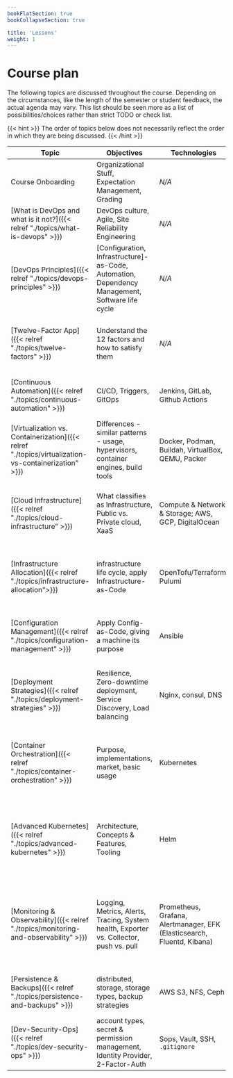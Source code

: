 ```yaml
---
bookFlatSection: true
bookCollapseSection: true

title: 'Lessons'
weight: 1
---
```



Course plan
===========


The following topics are discussed throughout the course. Depending on the circumstances, like the
length of the semester or student feedback, the actual agenda may vary. This list should be
seen more as a list of possibilities/choices rather than strict TODO or check list.
 
{{< hint >}}
The order of topics below does not necessarily reflect the order in which they are
being discussed.
{{< /hint >}}


| Topic                                                                                               | Objectives                                                                                      | Technologies                                                            | Activities(s)                                                                                                                                                                                    |
|-----------------------------------------------------------------------------------------------------|-------------------------------------------------------------------------------------------------|-------------------------------------------------------------------------|--------------------------------------------------------------------------------------------------------------------------------------------------------------------------------------------------|
| Course Onboarding                                                                                   | Organizational Stuff, Expectation Management, Grading                                           | *N/A*                                                                   | 🗣 Sticky-notes session                                                                                                                                                                          |
| [What is DevOps and what is it not?]({{< relref "./topics/what-is-devops" >}})                      | DevOps culture, Agile, Site Reliability Engineering                                             | *N/A*                                                                   | 💡 [Learn Git Branching](https://learngitbranching.js.org)                                                                                                                                       |
| [DevOps Principles]({{< relref "./topics/devops-principles" >}})                                    | [Configuration, Infrastructure]-as-Code, Automation, Dependency Management, Software life cycle | *N/A*                                                                   | 🙌 Demonstrate [*showcase*](https://gitlab.bht-berlin.de/fb6-wp11-devops/showcase)                                                                                                               |
| [Twelve-Factor App]({{< relref "./topics/twelve-factors" >}})                                       | Understand the 12 factors and how to satisfy them                                               | *N/A*                                                                   | 🗣 Assess Twelve-Factor compliance of an example app; 💡 [Install]({{< ref "/tutorials/install-tool-chain" >}})                                                                                  |
| [Continuous Automation]({{< relref "./topics/continuous-automation" >}})                            | CI/CD, Triggers, GitOps                                                                         | Jenkins, GitLab, Github Actions                                         | 💡 [Define and run a pipeline]({{< ref "/tutorials/define-and-run-pipeline" >}})                                                                                                                 |
| [Virtualization vs. Containerization]({{< relref "./topics/virtualization-vs-containerization" >}}) | Differences - similar patterns - usage, hypervisors, container engines, build tools             | Docker, Podman, Buildah, VirtualBox, QEMU, Packer                       | 💡 [Spin up a virtual machine locally]({{< ref "/tutorials/spin-up-virtual-machine-locally" >}})                                                                                                 |
| [Cloud Infrastructure]({{< relref "./topics/cloud-infrastructure" >}})                              | What classifies as Infrastructure, Public vs. Private cloud, XaaS                               | Compute & Network & Storage; AWS, GCP, DigitalOcean                     | 💡 [Build a container image and start a container]({{< ref "/tutorials/build-container-image-and-start-container" >}})                                                                           |
| [Infrastructure Allocation]({{< relref "./topics/infrastructure-allocation">}})                     | infrastructure life cycle, apply Infrastructure-as-Code                                         | OpenTofu/Terraform, Pulumi                                              | 💡 [Allocate and access a virtual machine in the cloud]({{< ref "/tutorials/allocate-machine-in-cloud" >}})                                                                                      |
| [Configuration Management]({{< relref "./topics/configuration-management" >}})                      | Apply Config-as-Code, giving a machine its purpose                                              | Ansible                                                                 | 💡 [Automate service installation & configuration]({{< ref "/tutorials/automate-system-configuration" >}})                                                                                       |
| [Deployment Strategies]({{< relref "./topics/deployment-strategies" >}})                            | Resilience, Zero-downtime deployment, Service Discovery, Load balancing                         | Nginx, consul, DNS                                                      | 💡 [Update an instance group of an app behind a load balancer]({{< ref "/tutorials/update-version-as-instance-group" >}})                                                                        |
| [Container Orchestration]({{< relref "./topics/container-orchestration" >}})                        | Purpose, implementations, market, basic usage                                                   | Kubernetes                                                              | 💡 [Deploy an application on Kubernetes and make it available from the outside]({{< ref "/tutorials/become-familiar-with-kubernetes" >}})                                                        |
| [Advanced Kubernetes]({{< relref "./topics/advanced-kubernetes" >}})                                | Architecture, Concepts & Features, Tooling                                                      | Helm                                                                    | 💡 [Deploy an application with Helm]({{< ref "/tutorials/deploy-workload-with-helm" >}}); 💡 [Provision Kubernetes]({{< ref "/tutorials/provision-kubernetes" >}})                               |
| [Monitoring & Observability]({{< relref "./topics/monitoring-and-observability" >}})                | Logging, Metrics, Alerts, Tracing, System health, Exporter vs. Collector, push vs. pull         | Prometheus, Grafana, Alertmanager, EFK (Elasticsearch, Fluentd, Kibana) | 💡 [Collect & visualize metrics]({{< ref "/tutorials/collect-and-visualize-metrics" >}}); 💡 [Investigate system status & write an exporter]({{< ref "/tutorials/investigate-system-status" >}}) |
| [Persistence & Backups]({{< relref "./topics/persistence-and-backups" >}})                          | distributed, storage, storage types, backup strategies                                          | AWS S3, NFS, Ceph                                                       | 💡 [Encrypt and store a backup offsite]({{< ref "/tutorials/create-encrypted-backup" >}})                                                                                                        |
| [Dev-Security-Ops]({{< relref "./topics/dev-security-ops" >}})                                      | account types, secret & permission management, Identity Provider, 2-Factor-Auth                 | Sops, Vault, SSH, `.gitignore`                                          | *N/A*                                                                                                                                                                                            | 
